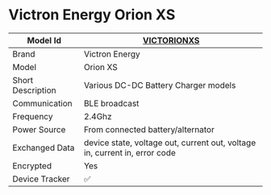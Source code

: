 # Victron Energy Orion XS

|Model Id|[VICTORIONXS](https://github.com/theengs/decoder/blob/development/src/devices/VICTRON_ORIONXS_json.h)|
|-|-|
|Brand|Victron Energy|
|Model|Orion XS|
|Short Description|Various DC-DC Battery Charger models|
|Communication|BLE broadcast|
|Frequency|2.4Ghz|
|Power Source|From connected battery/alternator|
|Exchanged Data|device state, voltage out, current out, voltage in, current in, error code|
|Encrypted|Yes|
|Device Tracker|&#9989;|

